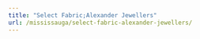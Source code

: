 ```yaml
---
title: "Select Fabric;Alexander Jewellers"
url: /mississauga/select-fabric-alexander-jewellers/
---
```


